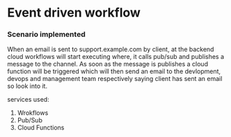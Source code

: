 # Event driven workflow

### Scenario implemented

When an email is sent to support.example.com by client, at the backend
cloud workflows will start executing where, it calls pub/sub and publishes a message to the channel. As soon as the message is publishes a cloud function will be triggered which will then send an email to the devlopment, devops and management team respectively saying client has sent an email so look into it.

services used:

1. Wrokflows
2. Pub/Sub
3. Cloud Functions